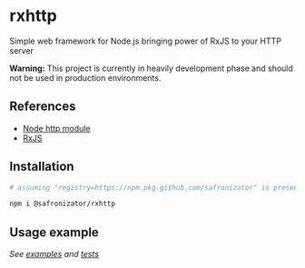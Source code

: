 # rxhttp

Simple web framework for Node.js bringing power of RxJS to your HTTP server

**Warning:** This project is currently in heavily development phase and should not be used in production environments.

## References

- [Node http module](https://nodejs.org/api/http.html)
- [RxJS](https://rxjs.dev/)

## Installation

```bash
# assuming "registry=https://npm.pkg.github.com/safronizator" is present in your project's .npmrc file:

npm i @safronizator/rxhttp
```

## Usage example

_See [examples](./src/examples) and [tests](./test)_
